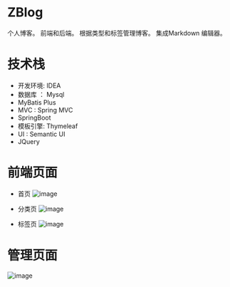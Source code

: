 # ZBlog
个人博客。
前端和后端。
根据类型和标签管理博客。
集成Markdown 编辑器。
# 技术栈
- 开发环境: IDEA
- 数据库 ： Mysql
- MyBatis Plus
- MVC : Spring MVC
- SpringBoot
- 模板引擎: Thymeleaf
- UI : Semantic UI
- JQuery
# 前端页面
- 首页
![image](https://github.com/Tao-Dylan-CH/ZBlog/assets/81242825/cb54f7ba-2edb-410b-9ef6-521ec091d1ab)

- 分类页
![image](https://github.com/Tao-Dylan-CH/ZBlog/assets/81242825/cd057950-054c-455f-8bce-5f31ad3b3599)
- 标签页
![image](https://github.com/Tao-Dylan-CH/ZBlog/assets/81242825/8daeb6bd-85df-4aad-b408-13bc354d5d6e)

# 管理页面
![image](https://github.com/Tao-Dylan-CH/ZBlog/assets/81242825/18c2bceb-aab2-4246-9185-d488c27703eb)

